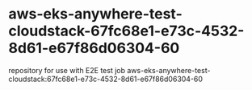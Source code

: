 # aws-eks-anywhere-test-cloudstack-67fc68e1-e73c-4532-8d61-e67f86d06304-60
repository for use with E2E test job aws-eks-anywhere-test-cloudstack:67fc68e1-e73c-4532-8d61-e67f86d06304-60
